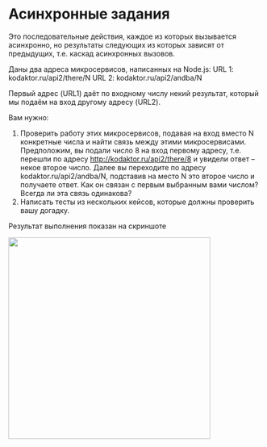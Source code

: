 # Асинхронные задания

Это последовательные действия, каждое из которых вызывается асинхронно, но результаты следующих из которых зависят от предыдущих, т.е. каскад асинхронных вызовов.

Даны два адреса микросервисов, написанных на Node.js:
URL 1: kodaktor.ru/api2/there/N
URL 2: kodaktor.ru/api2/andba/N

Первый адрес (URL1) даёт по входному числу некий результат, который мы подаём на вход
другому адресу (URL2).

Вам нужно:

1. Проверить работу этих микросервисов, подавая на вход вместо N конкретные числа и найти
   связь между этими микросервисами. Предположим, вы подали число 8 на вход первому адресу, т.е. перешли по адресу http://kodaktor.ru/api2/there/8 и увидели ответ – некое второе число. Далее вы переходите по адресу kodaktor.ru/api2/andba/N, подставив на место N это второе число и получаете ответ. Как он связан с первым выбранным вами числом? Всегда ли эта связь одинакова?
2. Написать тесты из нескольких кейсов, которые должны проверить вашу догадку.

Результат выполнения показан на скриншоте

<img src="https://github.com/norzserge/itmo-tasks/tree/master/testing/task-18/result.png" width="400"/>
